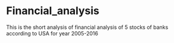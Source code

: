 # Financial_analysis
This is the short analysis of financial analysis of 5 stocks of banks according to USA for year 2005-2016
